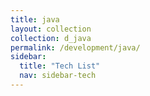```yaml
---
title: java
layout: collection
collection: d_java
permalink: /development/java/
sidebar:
  title: "Tech List"
  nav: sidebar-tech
---
```


